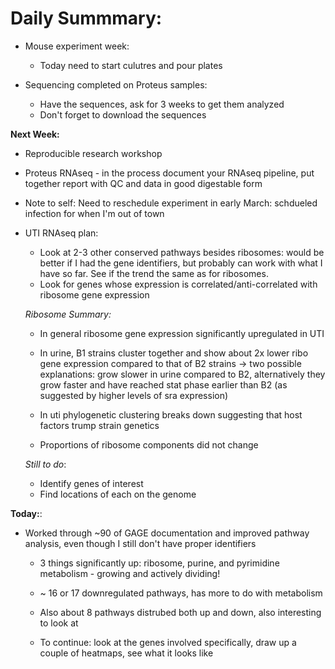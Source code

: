 # Daily Summmary:

* Mouse experiment week:

	* Today need to start culutres and pour plates

* Sequencing completed on Proteus samples:

	* Have the sequences, ask for 3 weeks to get them analyzed
	* Don't forget to download the sequences
	



**Next Week:**

* Reproducible research workshop
* Proteus RNAseq - in the process document your RNAseq pipeline, put together report with QC and data in good digestable form 

* Note to self: Need to reschedule experiment in early March: schdueled infection for when I'm out of town


* UTI RNAseq plan:

	* Look at 2-3 other conserved pathways besides ribosomes: would be better if I had the gene identifiers, but probably can work with what I have so far. See if the trend the same as for ribosomes. 
	* Look for genes whose expression is correlated/anti-correlated with ribosome gene expression

	
	_Ribosome Summary:_
	
	* In general ribosome gene expression significantly upregulated in UTI
	* In urine, B1 strains cluster together and show about 2x lower ribo gene expression compared to that of B2 strains -> two possible explanations: grow slower in urine compared to B2, alternatively they grow faster and have reached stat phase earlier than B2 (as suggested by higher levels of sra expression)
	* In uti phylogenetic clustering breaks down suggesting that host factors trump strain genetics 
	
	* Proportions of ribosome components did not change

	*Still to do*:
	
	* Identify genes of interest
	* Find locations of each on the genome


**Today:**:

* Worked through ~90 of GAGE documentation and improved pathway analysis, even though I still don't have proper identifiers

	* 3 things significantly up: ribosome, purine, and pyrimidine metabolism - growing and actively dividing!

	* ~ 16 or 17 downregulated pathways, has more to do with metabolism
	* Also about 8 pathways distrubed both up and down, also interesting to look at
	* To continue: look at the genes involved specifically, draw up a couple of heatmaps, see what it looks like

	
	